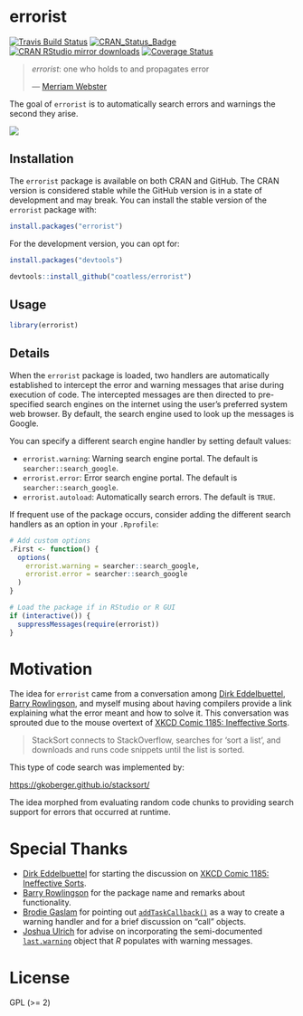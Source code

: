 
<!-- README.md is generated from README.Rmd. Please edit that file -->

# errorist

<!-- badges: start -->

[![Travis Build
Status](https://travis-ci.com/r-assist/errorist.svg?branch=master)](https://travis-ci.com/r-assist/errorist)
[![CRAN\_Status\_Badge](http://www.r-pkg.org/badges/version/errorist)](https://cran.r-project.org/package=errorist)
[![CRAN RStudio mirror
downloads](http://cranlogs.r-pkg.org/badges/errorist)](http://www.r-pkg.org/pkg/errorist)
[![Coverage
Status](https://img.shields.io/codecov/c/github/r-assist/errorist/master.svg)](https://codecov.io/github/r-assist/errorist?branch=master)
<!-- badges: end -->

> *errorist*: one who holds to and propagates error
> 
> — [Merriam
> Webster](https://www.merriam-webster.com/dictionary/errorist)

The goal of `errorist` is to automatically search errors and warnings
the second they arise.

![](https://media.giphy.com/media/l1IBjB9qJ2jOnntOU/giphy.gif)

## Installation

The `errorist` package is available on both CRAN and GitHub. The CRAN
version is considered stable while the GitHub version is in a state of
development and may break. You can install the stable version of the
`errorist` package with:

``` r
install.packages("errorist")
```

For the development version, you can opt for:

``` r
install.packages("devtools")

devtools::install_github("coatless/errorist")
```

## Usage

``` r
library(errorist)
```

## Details

When the `errorist` package is loaded, two handlers are automatically
established to intercept the error and warning messages that arise
during execution of code. The intercepted messages are then directed to
pre-specified search engines on the internet using the user’s preferred
system web browser. By default, the search engine used to look up the
messages is Google.

You can specify a different search engine handler by setting default
values:

  - `errorist.warning`: Warning search engine portal. The default is
    `searcher::search_google`.
  - `errorist.error`: Error search engine portal. The default is
    `searcher::search_google`.
  - `errorist.autoload`: Automatically search errors. The default is
    `TRUE`.

If frequent use of the package occurs, consider adding the different
search handlers as an option in your `.Rprofile`:

``` r
# Add custom options
.First <- function() {
  options(
    errorist.warning = searcher::search_google,
    errorist.error = searcher::search_google
  )
}

# Load the package if in RStudio or R GUI
if (interactive()) {
  suppressMessages(require(errorist))
}
```

# Motivation

The idea for `errorist` came from a conversation among [Dirk
Eddelbuettel](http://dirk.eddelbuettel.com), [Barry
Rowlingson](http://barry.rowlingson.com), and myself musing about having
compilers provide a link explaining what the error meant and how to
solve it. This conversation was sprouted due to the mouse overtext of
[XKCD Comic 1185: Ineffective Sorts](https://xkcd.com/1185/).

> StackSort connects to StackOverflow, searches for ‘sort a list’, and
> downloads and runs code snippets until the list is sorted.

This type of code search was implemented by:

<https://gkoberger.github.io/stacksort/>

The idea morphed from evaluating random code chunks to providing search
support for errors that occurred at runtime.

# Special Thanks

  - [Dirk Eddelbuettel](http://dirk.eddelbuettel.com) for starting the
    discussion on [XKCD Comic 1185: Ineffective
    Sorts](https://xkcd.com/1185/).
  - [Barry Rowlingson](http://barry.rowlingson.com) for the package name
    and remarks about functionality.
  - [Brodie Gaslam](http://www.brodieg.com/) for pointing out
    [`addTaskCallback()`](https://stat.ethz.ch/R-manual/R-devel/library/base/html/taskCallback.html)
    as a way to create a warning handler and for a brief discussion on
    “call” objects.
  - [Joshua Ulrich](http://www.joshuaulrich.com/) for advise on
    incorporating the semi-documented
    [`last.warning`](https://stat.ethz.ch/R-manual/R-devel/library/base/html/warning.html)
    object that *R* populates with warning messages.

# License

GPL (\>= 2)
